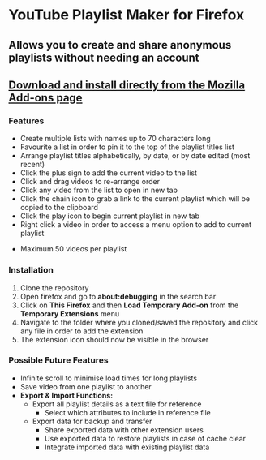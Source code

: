 # YouTube Playlist Maker for Firefox 

## Allows you to create and share anonymous playlists without needing an account

## [Download and install directly from the Mozilla Add-ons page](https://addons.mozilla.org/en-GB/firefox/addon/youtube-playlist-creator/)

### Features
- Create multiple lists with names up to 70 characters long
- Favourite a list in order to pin it to the top of the playlist titles list
- Arrange playlist titles alphabetically, by date, or by date edited (most recent)
- Click the plus sign to add the current video to the list
- Click and drag videos to re-arrange order
- Click any video from the list to open in new tab
- Click the chain icon to grab a link to the current playlist which will be copied to the clipboard
- Click the play icon to begin current playlist in new tab
- Right click a video in order to access a menu option to add to current playlist

* Maximum 50 videos per playlist

### Installation
1. Clone the repository
2. Open firefox and go to **about:debugging** in the search bar
3. Click on **This Firefox** and then **Load Temporary Add-on** from the **Temporary Extensions** menu
4. Navigate to the folder where you cloned/saved the repository and click any file in order to add the extension
5. The extension icon should now be visible in the browser

### Possible Future Features
* Infinite scroll to minimise load times for long playlists
* Save video from one playlist to another
* **Export & Import Functions:**
  * Export all playlist details as a text file for reference
    * Select which attributes to include in reference file
  * Export data for backup and transfer
    * Share exported data with other extension users
    * Use exported data to restore playlists in case of cache clear
    * Integrate imported data with existing playlist data
